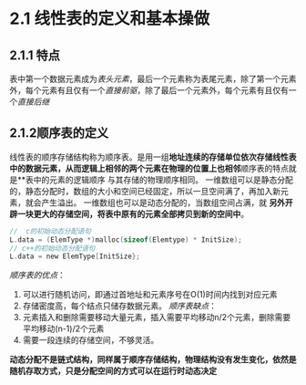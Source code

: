 # 2.1 线性表的定义和基本操做
## 2.1.1 特点
表中第一个数据元素成为*表头元素*，最后一个元素称为表尾元素，除了第一个元素外，每个元素有且仅有一个*直接前驱*，除了最后一个元素外，每个元素有且仅有一个*直接后继*
## 2.1.2顺序表的定义
  线性表的顺序存储结构称为顺序表。是用一组**地址连续的存储单位依次存储线性表中的数据元素，从而逻辑上相邻的两个元素在物理的位置上也相邻**顺序表的特点就是**表中的元素的逻辑顺序
与其存储的物理顺序相同。
  一维数组可以是静态分配的，静态分配时，数组的大小和空间已经固定，所以一旦空间满了，再加入新元素，就会产生溢出。
  一维数组也可以是动态分配的，当数组空间占满，就 **另外开辟一块更大的存储空间，将表中原有的元素全部拷贝到新的空间中**。
  ```c
//  c的初始动态分配语句
L.data = (ElemType *)malloc(sizeof(Elemtype) * InitSize);
// c++的初始动态分配语句
L.data = new ElemType[InitSize};
  ```
*顺序表的优点*：
1. 可以进行随机访问，即通过首地址和元素序号在O(1)时间内找到对应元素
2. 存储密度高，每个结点只储存数据元素。
*顺序表缺点*：
1. 元素插入和删除需要移动大量元素，插入需要平均移动n/2个元素，删除需要平均移动(n-1)/2个元素
2. 需要一段连续的存储空间，不够灵活。

**动态分配不是链式结构，同样属于顺序存储结构，物理结构没有发生变化，依然是随机存取方式，只是分配空间的方式可以在运行时动态决定**
